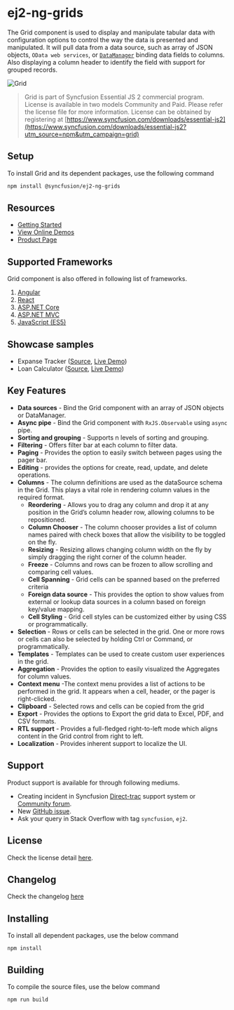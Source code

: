# ej2-ng-grids

The Grid component is used to display and manipulate tabular data with configuration options to control the way the data is presented and manipulated. It will pull data from a data source, such as array of JSON objects, `OData web services`, or [`DataManager`](http://ej2.syncfusion.com/angular/documentation/data?utm_source=npm&utm_campaign=grid) binding data fields to columns. Also displaying a column header to identify the field with support for grouped records.

![Grid](https://ej2.syncfusion.com/products/grid/readme.gif)

> Grid is part of Syncfusion Essential JS 2 commercial program. License is available in two models Community and Paid. Please refer the license file for more information. License can be obtained by registering at [https://www.syncfusion.com/downloads/essential-js2](https://www.syncfusion.com/downloads/essential-js2?utm_source=npm&utm_campaign=grid)

## Setup

To install Grid and its dependent packages, use the following command

```sh
npm install @syncfusion/ej2-ng-grids
```

## Resources

* [Getting Started](https://ej2.syncfusion.com/angular/documentation/grid/getting-started.html?utm_source=npm&utm_campaign=grid)
* [View Online Demos](https://ej2.syncfusion.com/angular/demos/#/material/grid/default?utm_source=npm&utm_campaign=grid)
* [Product Page](https://www.syncfusion.com/products/angular/data-grid)

## Supported Frameworks

Grid component is also offered in following list of frameworks.

1. [Angular](https://www.npmjs.com/package/@syncfusion/ej2-ng-grids?utm_source=npm&utm_campaign=grid)
2. [React](https://www.npmjs.com/package/@syncfusion/ej2-react-grids?utm_source=npm&utm_campaign=grid)
3. [ASP.NET Core](https://www.syncfusion.com/products/aspnetcore/data-grid)
4. [ASP.NET MVC](https://www.syncfusion.com/products/aspnetmvc/data-grid)
5. [JavaScript (ES5)](https://www.syncfusion.com/products/javascript/data-grid)

## Showcase samples

* Expanse Tracker ([Source](https://github.com/syncfusion/ej2-sample-ng-expensetracker), [Live Demo](https://ej2.syncfusion.com/showcase/angular/expensetracker/#/dashboard?utm_source=npm&utm_campaign=grid))
* Loan Calculator ([Source](https://github.com/syncfusion/ej2-sample-ng-loancalculator), [Live Demo](https://ej2.syncfusion.com/showcase/angular/loancalculator/?utm_source=npm&utm_campaign=grid))

## Key Features

* **Data sources** - Bind the Grid component with an array of JSON objects or DataManager.
* **Async pipe** - Bind the Grid component with `RxJS.Observable` using `async` pipe.
* **Sorting and grouping** - Supports n levels of sorting and grouping.
* **Filtering** - Offers filter bar at each column to filter data.
* **Paging** - Provides the option to easily switch between pages using the pager bar.
* **Editing** - provides the options for create, read, update, and delete operations.
* **Columns** - The column definitions are used as the dataSource schema in the Grid. This plays a vital role in rendering column values in the required format.
  * **Reordering** - Allows you to drag any column and drop it at any position in the Grid’s column header row, allowing columns to be repositioned.
  * **Column Chooser** - The column chooser provides a list of column names paired with check boxes that allow the visibility to be toggled on the fly.
  * **Resizing** - Resizing allows changing column width on the fly by simply dragging the right corner of the column header.
  * **Freeze** - Columns and rows can be frozen to allow scrolling and comparing cell values.
  * **Cell Spanning** - Grid cells can be spanned based on the preferred criteria
  * **Foreign data source** - This provides the option to show values from external or lookup data sources in a column based on foreign key/value mapping.
  * **Cell Styling** - Grid cell styles can be customized either by using CSS or programmatically.
* **Selection** - Rows or cells can be selected in the grid. One or more rows or cells can also be selected by holding Ctrl or Command, or programmatically.
* **Templates** - Templates can be used to create custom user experiences in the grid.
* **Aggregation** - Provides the option to easily visualized the Aggregates for column values.
* **Context menu** -The context menu provides a list of actions to be performed in the grid. It appears when a cell, header, or the pager is right-clicked.
* **Clipboard** - Selected rows and cells can be copied from the grid
* **Export** - Provides the options to Export the grid data to Excel, PDF, and CSV formats.
* **RTL support** - Provides a full-fledged right-to-left mode which aligns content in the Grid control from right to left.
* **Localization** - Provides inherent support to localize the UI.

## Support

Product support is available for through following mediums.

* Creating incident in Syncfusion [Direct-trac](https://www.syncfusion.com/support/directtrac/incidents?utm_source=npm&utm_campaign=grid) support system or [Community forum](https://www.syncfusion.com/forums/angular-js2?utm_source=npm&utm_campaign=grid).
* New [GitHub issue](https://github.com/syncfusion/ej2-ng-grids/issues/new).
* Ask your query in Stack Overflow with tag `syncfusion`, `ej2`.

## License

Check the license detail [here](https://github.com/syncfusion/ej2/blob/master/license).

## Changelog

Check the changelog [here](https://github.com/syncfusion/ej2-ng-grids/blob/master/CHANGELOG.md)


## Installing

To install all dependent packages, use the below command

```
npm install
```

## Building

To compile the source files, use the below command

```
npm run build
```